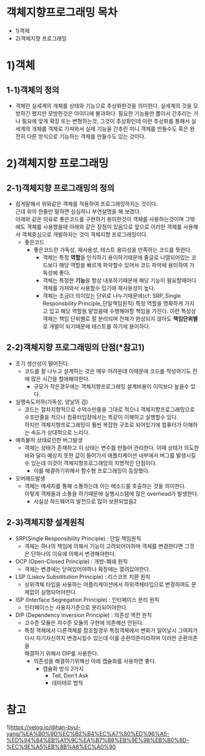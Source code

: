 # 객체지향프로그래밍 목차
- 1)객체
- 2)객체지향 프로그래밍

# 1)객체
## 1-1)객체의 정의
- 객체란 실세계의 개체를 상태와 기능으로 추상화한것을 의미한다.
실세계의 것을 모방하긴 했지만 모방한것은 아이디에 불과하다.
필요한 기능들만 뽑아서 간추리는 거나 필요에 맞게 확장 또는 변형하는것, 그것이 추상화인데 이런 추상화를 통해서 실세계의 개체를 객체로 가져와서 
실제 기능을 간추린 미니 객체를 만들수도 혹은 완전히 다른 방식으로 기능하는 객체를 만들수도 있는 것이다.

# 2)객체지향 프로그래밍
## 2-1)객체지향 프로그래밍의 정의
- 쉽게말해서 위와같은 객체를 적용하여 프로그래밍하자는 것이다.<br>
근데 위의 한줄만 말하면 심심하니 부연설명을 해 보겠다.<br>
아래와 같은 이유로 좋은코드를 구현하기 용이한것이 객체를 사용하는것이며 그밖에도 객체를 사용했을때 아래와 같은 장점이 있음으로 앞으로 이러한 객체를 사용해서 객체중심으로 개발하자는 것이 객체지향 프로그래밍이다.
  - 좋은코드
    -  좋은코드란 가독성, 재사용성, 테스트 용이성을 만족하는 코드를 뜻한다.
       - 객체는 특정 **역할**을 인식하기 용이하기때문에 줄글로 나열되어있는 코드보다 해당 역할을 빠르게 파악할수 있어서 코드 파악에 용이하여 가독성에 좋다.
       - 객체는 특정한 **기능**을 항상 내포하기때문에 해당 기능이 필요할때마다 객체를 가져와서 사용할수 있기에 재사용성이 높다.
       - 객체는 조금더 의미있는 단위로 나누기때문에(cf: SRP_Single Responsbility Principle_단일책임원칙) 특정 역할을 명확하게 가지고 있고 해당 역할을 맡았을때 수행해야할 책임을 가진다. 이런 특성상 객체는 책임 단위별로 잘 분리되며 전체가 완성되지 않아도 **책임단위별**로 개발이 되기때문에 테스트를 하기에 용이하다.

## 2-2)객체지향 프로그래밍의 단점(*참고1)
- 초기 생산성이 떨어진다.
  - 코드를 잘 나누고 설계하는 것은 매우 어려운데 이때문에 코드를 작성하기도 전에 많은 시간을 할애해야한다.
    - 규모가 작은경우에는 객체지향프로그래밍 설계비용이 이익보다 높을수 있다. 
- 실행속도저하(가독성, 양날의 검)
    - 코드는 절차지향적으로 수억수만줄을 그대로 적으나 객체지향프로그래밍으로 수조만줄을 적으나 컴퓨터입장에서는 똑같이 이해하고 실행할수 있다.
    <br>하지만 객체지향프로그래밍이 훨씬 복잡한 구조로 되어있기에 컴퓨터가 이해하는 속도가 상대적으로 느리다.  
- 예측불허 상태로인한 버그발생
  - 객체는 상태가 존재하고 이 상태는 변수를 만들어 관리한다. 이때 상태가 의도한바와 달리 예상치 못한 값이 들어가서 애플리케이션 내부에서 버그를 발생시킬수 있는데 이것이 객체지향프로그래밍의 치명적인 단점이다. 
    - 이를 해결하기위해서 함수형 프로그래밍이 등장했다.   
- 오버헤드발생
  - 객체는 메세지를 통해 소통하는데 이는 메소드를 호출하는 것을 의미한다.
    <br>이렇게 객체들과 소통을 하기때문에 실행시스템에 많은 overhead가 발생한다.
    - 사실상 하드웨어의 발전으로 많이 보완되었음2

## 2-3)객체지향 설계원칙
- SRP(Single Responsibility Principle) : 단일 책임원칙
  - 객체는 하나의 책임에 의해서 기능이 고려되어야하며 객체를 변경한다면 그것은 단하나의 이유에 의해서 변경해야한다.
- OCP (Open-Closed Principle) : 개방-폐쇄 원칙
  - 객체는 변경에는 닫혀있어야하나 확장에는 열려있야한다.
- LSP (Liskov Subsititution Principle) : 리스코프 치환 원칙
  - 상위객체 타입을 사용하는 어플리케이션에서 하위객체타입으로 변경하여도 문제없이 실행되어야한다.
- ISP (Interface Segregation Principle) : 인터페이스 분리 원칙
  - 인터페이스는 사용자기준으로 분리되어야한다.
- DIP (Dependency Inversion Principle) : 의존성 역전 원칙
  - 고수준 모듈은 저수준 모듈의 구현에 의존해선 안된다.
  - 특정 객체에서 다른객체를 참조할경우 특정객체에서 변화가 일어날시 그여파가 다시 자기자신까지 변경시킬수 있는데 이를 순환의존이라하며 이러한 순환의존을
  <br>해결하기 위해서 DIP를 사용한다.
    - 의존성을 해결하기위해선 아래 캡슐화를 사용하면 좋다.
      - 캡슐화 방식 2가지
        - Tell, Don't Ask   
        - 데미테르 법칙



# 참고
1)https://velog.io/@han-byul-yang/%EA%B0%9D%EC%B2%B4%EC%A7%80%ED%96%A5-%ED%94%84%EB%A1%9C%EA%B7%B8%EB%9E%98%EB%B0%8D-%EC%9E%A5%EB%8B%A8%EC%A0%90

